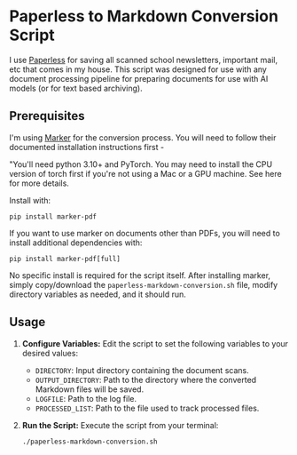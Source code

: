 # Paperless to Markdown Conversion Script

I use [Paperless](https://github.com/paperless-ngx/paperless-ngx) for saving all scanned school newsletters, important mail, etc that comes in my house.  This script was designed for use with any document processing pipeline for preparing documents for use with AI models (or for text based archiving).

## Prerequisites
I'm using [Marker](https://github.com/VikParuchuri/marker) for the conversion process.  You will need to follow their documented installation instructions first -

"You'll need python 3.10+ and PyTorch. You may need to install the CPU version of torch first if you're not using a Mac or a GPU machine. See here for more details.

Install with:
```shell
pip install marker-pdf
```

If you want to use marker on documents other than PDFs, you will need to install additional dependencies with:
```shell
pip install marker-pdf[full]
```

No specific install is required for the script itself.  After installing marker, simply copy/download the `paperless-markdown-conversion.sh` file, modify directory variables as needed, and it should run.


## Usage

1. **Configure Variables:** Edit the script to set the following variables to your desired values:
   * `DIRECTORY`: Input directory containing the document scans.
   * `OUTPUT_DIRECTORY`: Path to the directory where the converted Markdown files will be saved.
   * `LOGFILE`:  Path to the log file.
   * `PROCESSED_LIST`: Path to the file used to track processed files.

2. **Run the Script:** Execute the script from your terminal:

   ```bash
   ./paperless-markdown-conversion.sh